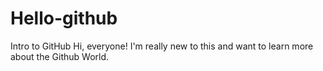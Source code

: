 # Hello-github
Intro to GitHub
Hi, everyone! I'm really new to this and want to learn more about the Github World. 

